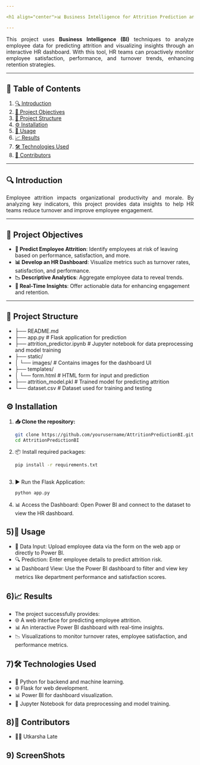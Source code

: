 ```yaml
---

<h1 align="center">📊 Business Intelligence for Attrition Prediction and HR Dashboard Development</h1>

---
```


<p align="justify">
This project uses <b>Business Intelligence (BI)</b> techniques to analyze employee data for predicting attrition and visualizing insights through an interactive HR dashboard. With this tool, HR teams can proactively monitor employee satisfaction, performance, and turnover trends, enhancing retention strategies.
</p>

---

## 📑 Table of Contents
1. [🔍 Introduction](#-introduction)  
2. [🎯 Project Objectives](#-project-objectives)  
3. [📁 Project Structure](#-project-structure)  
4. [⚙️ Installation](#-installation)  
5. [🚀 Usage](#-usage)  
6. [📈 Results](#-results)  
7. [🛠️ Technologies Used](#-technologies-used)  
8. [👥 Contributors](#-contributors)

---

## 🔍 Introduction
<p align="justify">
Employee attrition impacts organizational productivity and morale. By analyzing key indicators, this project provides data insights to help HR teams reduce turnover and improve employee engagement.
</p>

---

## 🎯 Project Objectives
- **🔮 Predict Employee Attrition**: Identify employees at risk of leaving based on performance, satisfaction, and more.
- **📊 Develop an HR Dashboard**: Visualize metrics such as turnover rates, satisfaction, and performance.
- **📉 Descriptive Analytics**: Aggregate employee data to reveal trends.
- **📡 Real-Time Insights**: Offer actionable data for enhancing engagement and retention.

---

## 📁 Project Structure

- ├── README.md
- ├── app.py                  # Flask application for prediction
- ├── attrition_predictor.ipynb  # Jupyter notebook for data preprocessing and model training
- ├── static/
- │   └── images/             # Contains images for the dashboard UI
- ├── templates/
- │   └── form.html           # HTML form for input and prediction
- ├── attrition_model.pkl     # Trained model for predicting attrition
- └── dataset.csv             # Dataset used for training and testing


## ⚙️ Installation
1. **📥 Clone the repository:**
   ```bash
   git clone https://github.com/yourusername/AttritionPredictionBI.git
   cd AttritionPredictionBI


2. 📦 Install required packages:
   ```bash
   pip install -r requirements.txt
  
3. ▶️ Run the Flask Application:
    ```bash
    python app.py
4. 📊 Access the Dashboard: Open Power BI and connect to the dataset to view the HR dashboard.


## 5)🚀 Usage
- 📂 Data Input: Upload employee data via the form on the web app or directly to Power BI.
- 🔍 Prediction: Enter employee details to predict attrition risk.
- 📊 Dashboard View: Use the Power BI dashboard to filter and view key metrics like department performance and satisfaction scores.


## 6)📈 Results
- The project successfully provides:
- 🌐 A web interface for predicting employee attrition.
- 📊 An interactive Power BI dashboard with real-time insights.
- 📉 Visualizations to monitor turnover rates, employee satisfaction, and performance metrics.

## 7)🛠️ Technologies Used
- 🐍 Python for backend and machine learning.
- 🌐 Flask for web development.
- 📊 Power BI for dashboard visualization.
- 📓 Jupyter Notebook for data preprocessing and model training.

## 8)👥 Contributors
- 🧑‍💻 Utkarsha Late


## 9) ScreenShots 

